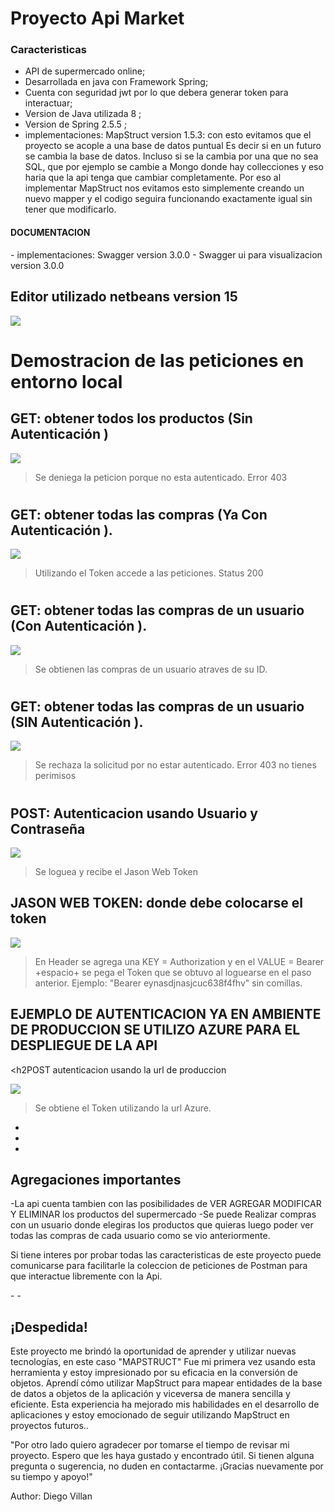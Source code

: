 <h1>Proyecto Api Market</h1>

### Caracteristicas

- API de supermercado online;
- Desarrollada en java con Framework Spring;
- Cuenta con seguridad jwt por lo que debera generar token para interactuar;
- Version de Java utilizada 8 ;
- Version de Spring 2.5.5 ;
- implementaciones: MapStruct version 1.5.3:
   con esto evitamos que el proyecto se acople a una base de datos puntual Es decir si en un futuro se cambia la base de datos.  Incluso si se la cambia por una que no sea SQL, que por ejemplo se cambie a Mongo donde hay collecciones y eso haria que la api tenga que cambiar completamente. Por eso al implementar MapStruct nos evitamos esto simplemente creando un nuevo mapper y el codigo seguira funcionando exactamente igual sin tener que modificarlo.
 <h4>DOCUMENTACION</h4>
- implementaciones: Swagger version 3.0.0
-  Swagger ui para visualizacion  version 3.0.0




## Editor utilizado netbeans version 15

![](https://res.cloudinary.com/dkm0hdlgz/image/upload/v1669881926/Api-market/descarga_vjhdef.png)



<h1>Demostracion de las peticiones en entorno local</h1>



<h2>GET: obtener todos los productos  (Sin Autenticación )</h2>

![](https://res.cloudinary.com/dkm0hdlgz/image/upload/v1669878566/Api-market/obtener_todas_las_compras_sin_token_efapox.png)

> Se deniega la peticion porque no esta autenticado. Error 403

#

<h2>GET: obtener todas las compras  (Ya Con Autenticación ).</h2>

![](https://res.cloudinary.com/dkm0hdlgz/image/upload/w_1000,ar_16:9,c_fill,g_auto,e_sharpen/v1669878567/Api-market/Obtener_todas_las_compras_l724lc.png)

> Utilizando el Token accede a las peticiones. Status 200
#

<h2>GET: obtener todas las compras de un usuario  (Con Autenticación ).</h2>

![](https://res.cloudinary.com/dkm0hdlgz/image/upload/w_1000,ar_16:9,c_fill,g_auto,e_sharpen/v1669878566/Api-market/Obtener_compras_de_un_cliente_xyrvwk.png)

> Se obtienen  las compras de un usuario atraves de su ID.
#

<h2>GET: obtener todas las compras de un usuario  (SIN Autenticación ).</h2>

![](https://res.cloudinary.com/dkm0hdlgz/image/upload/w_1000,ar_16:9,c_fill,g_auto,e_sharpen/v1669878566/Api-market/Obtener_compras_del_cliente_denegada_rht7pa.png)

> Se rechaza la solicitud por no estar autenticado. Error 403 no tienes perimisos

#

<h2>POST: Autenticacion usando Usuario y Contraseña</h2>

![](https://res.cloudinary.com/dkm0hdlgz/image/upload/w_1000,ar_16:9,c_fill,g_auto,e_sharpen/v1669878566/Api-market/loguearse_laond3.png)

> Se loguea y recibe el Jason Web Token
 

<h2>JASON WEB TOKEN:  donde debe colocarse el token</h2>

![](https://res.cloudinary.com/dkm0hdlgz/image/upload/w_1000,ar_16:9,c_fill,g_auto,e_sharpen/v1669878566/Api-market/mostrar_como_usar_el_token_y7awi9.png)

> En Header se agrega una KEY = Authorization y en el VALUE = Bearer +espacio+ se pega el Token que se obtuvo al loguearse en el paso anterior. Ejemplo: "Bearer eynasdjnasjcuc638f4fhv" sin comillas.

<h2>EJEMPLO DE AUTENTICACION YA EN AMBIENTE DE PRODUCCION
SE UTILIZO AZURE PARA EL DESPLIEGUE DE LA API</h2>


<h2POST  autenticacion usando la url de produccion</h2>

![](https://res.cloudinary.com/dkm0hdlgz/image/upload/w_1000,ar_16:9,c_fill,g_auto,e_sharpen/v1669878567/Api-market/Prueba_desde_deploy_Azure_ejwhzi.png)

> Se obtiene el Token utilizando la url Azure.

-
-
-
<h2>Agregaciones importantes</h2>
-La api cuenta tambien con las posibilidades de VER AGREGAR MODIFICAR Y ELIMINAR los productos del supermercado
-Se puede Realizar compras con un usuario donde elegiras los productos que quieras luego poder ver todas las compras de cada usuario como se vio anteriormente.

<p>Si tiene interes por probar todas las caracteristicas de este proyecto puede comunicarse para facilitarle la coleccion de peticiones de Postman para que interactue libremente con la Api.</p>
-
-
<h2>¡Despedida!</h2>
<p>Este proyecto me brindó la oportunidad de aprender y utilizar nuevas tecnologías, en este caso "MAPSTRUCT" Fue mi primera vez usando esta herramienta y estoy impresionado por su eficacia en la conversión de objetos. Aprendí cómo utilizar MapStruct para mapear entidades de la base de datos a objetos de la aplicación y viceversa de manera sencilla y eficiente. Esta experiencia ha mejorado mis habilidades en el desarrollo de aplicaciones y estoy emocionado de seguir utilizando MapStruct en proyectos futuros..</p>
<p>"Por otro lado quiero agradecer por tomarse el tiempo de revisar mi proyecto. Espero que les haya gustado y encontrado útil. Si tienen alguna pregunta o sugerencia, no duden en contactarme. ¡Gracias nuevamente por su tiempo y apoyo!"</p>

<p>Author: Diego Villan </p>


